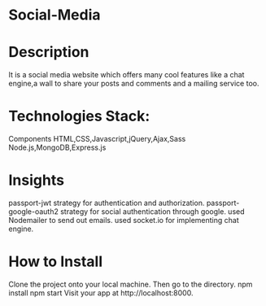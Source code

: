 # Social-Media

# Description
It is a social media website which offers many cool features like a chat engine,a wall to share your posts and comments and a mailing service too.

# Technologies Stack:
Components
HTML,CSS,Javascript,jQuery,Ajax,Sass
Node.js,MongoDB,Express.js

# Insights
passport-jwt strategy for authentication and authorization.
passport-google-oauth2 strategy for social authentication through google.
used Nodemailer to send out emails.
used socket.io for implementing chat engine.

# How to Install
Clone the project onto your local machine.
Then go to the directory.
npm install
npm start
Visit your app at http://localhost:8000.
